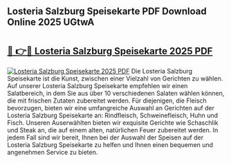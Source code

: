 ## Losteria Salzburg Speisekarte PDF Download Online 2025 UGtwA

# <h2><a href="http://gcb41y.nevu.top/?p=Losteria+Salzburg+Speisekarte">🔗 👉🔴 Losteria Salzburg Speisekarte 2025 PDF</a></h2>

[![Losteria Salzburg Speisekarte 2025 PDF](https://i.imgur.com/dBaPXMq.png)](http://gcb41y.nevu.top/?p=Losteria+Salzburg+Speisekarte)
Die Losteria Salzburg Speisekarte ist die Kunst, zwischen einer Vielzahl von Gerichten zu wählen. Auf unserer Losteria Salzburg Speisekarte empfehlen wir einen Salatbereich, in dem Sie aus über 10 verschiedenen Salaten wählen können, die mit frischen Zutaten zubereitet werden. Für diejenigen, die Fleisch bevorzugen, bieten wir eine umfangreiche Auswahl an Gerichten auf der Losteria Salzburg Speisekarte an: Rindfleisch, Schweinefleisch, Huhn und Fisch. Unseren Auserwählten bieten wir exquisite Gerichte wie Schaschlik und Steak an, die auf einem alten, natürlichen Feuer zubereitet werden. In jedem Fall sind wir bereit, Ihnen bei der Auswahl der Speisen auf der Losteria Salzburg Speisekarte zu helfen und Ihnen einen bequemen und angenehmen Service zu bieten.
